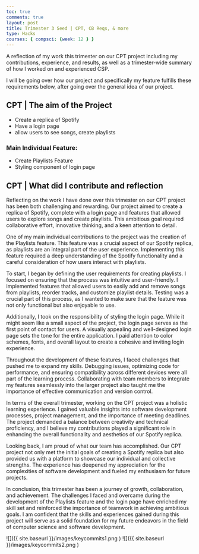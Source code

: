 ```yaml
---
toc: true
comments: true
layout: post
title: Trimester 3 Seed | CPT, CB Reqs, & more
type: Hacks
courses: { compsci: {week: 12 } }
---
```



A reflection of my work this trimester on our CPT project including my contributions, experience, and results, as well as a trimester-wide summary of how I worked on and experienced CSP.

I will be going over how our project and specifically my feature fulfills these requirements below, after going over the general idea of our project.

## CPT | The aim of the Project

- Create a replica of Spotify
- Have a login page
- allow users to see songs, create playlists

### Main Individual Feature:
- Create Playlists Feature
- Styling component of login page


## CPT | What did I contribute and reflection

Reflecting on the work I have done over this trimester on our CPT project has been both challenging and rewarding. Our project aimed to create a replica of Spotify, complete with a login page and features that allowed users to explore songs and create playlists. This ambitious goal required collaborative effort, innovative thinking, and a keen attention to detail.

One of my main individual contributions to the project was the creation of the Playlists feature. This feature was a crucial aspect of our Spotify replica, as playlists are an integral part of the user experience. Implementing this feature required a deep understanding of the Spotify functionality and a careful consideration of how users interact with playlists.

To start, I began by defining the user requirements for creating playlists. I focused on ensuring that the process was intuitive and user-friendly. I implemented features that allowed users to easily add and remove songs from playlists, reorder tracks, and customize playlist details. Testing was a crucial part of this process, as I wanted to make sure that the feature was not only functional but also enjoyable to use.

Additionally, I took on the responsibility of styling the login page. While it might seem like a small aspect of the project, the login page serves as the first point of contact for users. A visually appealing and well-designed login page sets the tone for the entire application. I paid attention to color schemes, fonts, and overall layout to create a cohesive and inviting login experience.

Throughout the development of these features, I faced challenges that pushed me to expand my skills. Debugging issues, optimizing code for performance, and ensuring compatibility across different devices were all part of the learning process. Collaborating with team members to integrate my features seamlessly into the larger project also taught me the importance of effective communication and version control.

In terms of the overall trimester, working on the CPT project was a holistic learning experience. I gained valuable insights into software development processes, project management, and the importance of meeting deadlines. The project demanded a balance between creativity and technical proficiency, and I believe my contributions played a significant role in enhancing the overall functionality and aesthetics of our Spotify replica.

Looking back, I am proud of what our team has accomplished. Our CPT project not only met the initial goals of creating a Spotify replica but also provided us with a platform to showcase our individual and collective strengths. The experience has deepened my appreciation for the complexities of software development and fueled my enthusiasm for future projects.

In conclusion, this trimester has been a journey of growth, collaboration, and achievement. The challenges I faced and overcame during the development of the Playlists feature and the login page have enriched my skill set and reinforced the importance of teamwork in achieving ambitious goals. I am confident that the skills and experiences gained during this project will serve as a solid foundation for my future endeavors in the field of computer science and software development.

![]({{ site.baseurl }}/images/keycommits1.png ) 
![]({{ site.baseurl }}/images/keycommits2.png ) 
